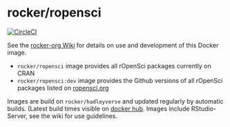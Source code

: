 rocker/ropensci
==================

[![CircleCI](https://circleci.com/gh/rocker-org/ropensci.svg?style=svg)](https://circleci.com/gh/rocker-org/ropensci)

See the [rocker-org Wiki](https://github.com/rocker-org/rocker/wiki/) for details on use and development of this Docker image.

- `rocker/ropensci` image provides all rOpenSci packages currently on CRAN
- `rocker/ropensci:dev` image provides the Github versions of all rOpenSci packages listed on [ropensci.org](http://ropensci.org/packages)

Images are build on `rocker/hadleyverse` and updated regularly by automatic builds. (Latest build times visible on [docker hub](https://registry.hub.docker.com/u/rocker/ropensci/).  Images include RStudio-Server, see the wiki for use guidelines.
